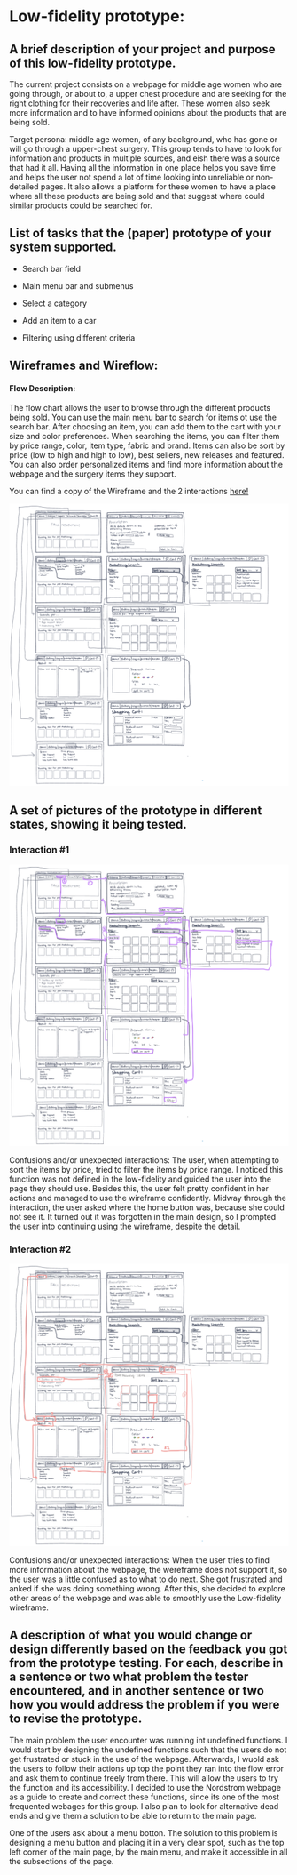 # Low-fidelity prototype:

## A brief description of your project and purpose of this low-fidelity prototype.
The current project consists on a webpage for middle age women who are going through, or about to, a upper chest procedure and are seeking for the right clothing for their recoveries and life after. These women also seek more information and to have informed opinions about the products that are being sold.

Target persona: middle age women, of any background, who has gone or will go through a upper-chest surgery. This group tends to have to look for information and products in multiple sources, and eish there was a source that had it all. Having all the information in one place helps you save time and helps the user not spend a lot of time looking into unreliable or non-detailed pages. It also allows a platform for these women to have a place where all these products are being sold and that suggest where could similar products could be searched for.

## List of tasks that the (paper) prototype of your system supported.
- Search bar field

- Main menu bar and submenus

- Select a category

- Add an item to a car

- Filtering using different criteria

## Wireframes and Wireflow:
#### Flow Description: #### 
The flow chart allows the user to browse through the different products being sold. You can use the main menu bar to search for items ot use the search bar. After choosing an item, you can add them to the cart with your size and color preferences. When searching the items, you can filter them by price range, color, item type, fabric and brand. Items can also be sort by price (low to high and high to low), best sellers, new releases and featured. You can also order personalized items and find more information about the webpage and the surgery items they support.

You can find a copy of the Wireframe and the 2 interactions [here!](https://freehand.invisionapp.com/freehand/document/N1dYUuXmA)

![Here is an image of the Wireframe:](https://github.com/isabelroig/DH-150---Isabel-Roig-Penso/blob/main/Assignment06/lfp1.png)


## A set of pictures of the prototype in different states, showing it being tested.

### Interaction #1

![](lfp2.png)

Confusions and/or unexpected interactions:
The user, when attempting to sort the items by price, tried to filter the items by price range. I noticed this function was not defined in the low-fidelity and guided the user into the page they should use. Besides this, the user felt pretty confident in her actions and managed to use the wireframe confidently. Midway through the interaction, the user asked where the home button was, because she could not see it. It turned out it was forgotten in the main design, so I prompted the user into continuing using the wireframe, despite the detail.

### Interaction #2

![](lfp3.png)

Confusions and/or unexpected interactions:
When the user tries to find more information about the webpage, the wereframe does not support it, so the user was a little confused as to what to do next. She got frustrated and anked if she was doing something wrong. After this, she decided to explore other areas of the webpage and was able to smoothly use the Low-fidelity wireframe.

## A description of what you would change or design differently based on the feedback you got from the prototype testing. For each, describe in a sentence or two what problem the tester encountered, and in another sentence or two how you would address the problem if you were to revise the prototype.

The main problem the user encounter was running int undefined functions. I would start by designing the undefined functions such that the users do not get frustrated or stuck in the use of the webpage. Afterwards, I wuold ask the users to follow their actions up top the point they ran into the flow error and ask them to continue freely from there. This will allow the users to try the function and its accessibility. I decided to use the Nordstrom webpage as a guide to create and correct these functions, since its one of the most frequented webages for this group. I also plan to look for alternative dead ends and give them a solution to be able to return to the main page.

One of the users ask about a menu botton. The solution to this problem is designing a menu button and placing it in a very clear spot, such as the top left corner of the main page, by the main menu, and make it accessible in all the subsections of the page.
